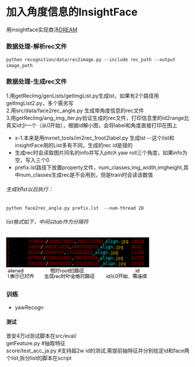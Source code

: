 # 加入角度信息的InsightFace

用insightface实现商汤[DREAM](https://github.com/penincillin/DREAM/)  

### 数据处理-解析rec文件  
    python recognition/data/rec2image.py --include rec_path --output image_path  
### 数据处理-生成rec文件  
1.用getRecImg/genLists/getImgList.py生成lst，如果有2个路径用getImgList2.py，多个需另写  
2.用src/data/face2rec_angle.py 生成带角度信息的rec文件  
3.用getRecImg/ang_img_iter.py验证生成的rec文件，打印信息里的id2range比真实id少一个（从0开始），根据id解小图，会将label和角度直接打印在图上  
- x-1.本来是用mxnet_tools/im2rec_1root2label.py 生成lst  --这个list和insightFace用的List多有不同，生成的rec id是错的  
- 生成rec时会读取图片同名的info并写入pitch yaw roll三个角度，如果info为空，写入三个0  
- prefix.lst路径下放置property文件，num_classes,img_width,imgheight,其中num_classes生成rec是不会用到，但是train时会读该数值
###### 生成好lst以后执行：
    python face2rec_angle.py prefix.lst  --num-thread 28
###### list格式如下，中间以tab作为分隔符  
![](deploy/lst格式.png)  

### 训练  
- yawRecogn  
#### 测试  
  景安4万id测试脚本在src/eval/  
  getFeature.py #抽取特征  
  score/test_acc_ja.py #支持超2w id的测试,需提前抽特征并分别给定id和face两个list,拆分list的脚本在script

